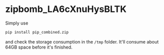 # zipbomb_LA6cXnuHysBLTK

Simply use 
```bash
pip install pip_combined.zip
```

and check the storage consumption in the `/tmp` folder. It'll consume about 64GB space before it's finished.

